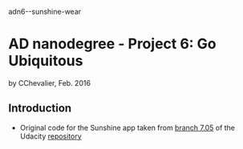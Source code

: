 adn6--sunshine-wear

# AD nanodegree - Project 6: Go Ubiquitous

by CChevalier, Feb. 2016

## Introduction

- Original code for the Sunshine app taken from [branch 7.05](https://github.com/udacity/Advanced_Android_Development/tree/7.05_Pretty_Wallpaper_Time) of the Udacity [repository](https://github.com/udacity/Advanced_Android_Development)